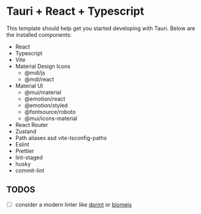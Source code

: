 # Tauri + React + Typescript

This template should help get you started developing with Tauri. Below are the installed components:

-   React
-   Typescript
-   Vite
-   Material Design Icons
    -   @mdi/js
    -   @mdi/react
-   Material UI
    -   @mui/material
    -   @emotion/react
    -   @emotion/styled
    -   @fontsource/roboto
    -   @mui/icons-material
-   React Router
-   Zustand
-   Path aliases asd vite-tsconfig-paths
-   Eslint
-   Prettier
-   lint-staged
-   husky
-   commit-lint

## TODOS

-   [ ] consider a modern linter like [dprint](https://dprint.dev/overview/) or [biomejs](https://biomejs.dev/)
